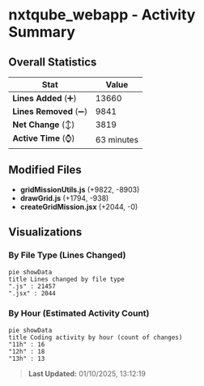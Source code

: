 # nxtqube_webapp - Activity Summary 

## Overall Statistics

| Stat                   | Value                                                             |
| ---------------------- | ----------------------------------------------------------------- |
| **Lines Added** (➕)   | 13660                                          |
| **Lines Removed** (➖) | 9841                                        |
| **Net Change** (↕)    | 3819                |
| **Active Time** (⌚)   | 63 minutes |


## Modified Files
- **gridMissionUtils.js** (+9822, -8903)
- **drawGrid.js** (+1794, -938)
- **createGridMission.jsx** (+2044, -0)

## Visualizations

### By File Type (Lines Changed)

```mermaid
pie showData
title Lines changed by file type
".js" : 21457
".jsx" : 2044
```

### By Hour (Estimated Activity Count)

```mermaid
pie showData
title Coding activity by hour (count of changes)
"11h" : 16
"12h" : 18
"13h" : 13
```


> **Last Updated:** 01/10/2025, 13:12:19